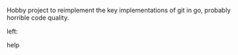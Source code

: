 Hobby project to reimplement the key implementations of git in go, probably horrible 
code quality.


left: 

help